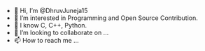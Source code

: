 - 👋 Hi, I’m @DhruvJuneja15
- 👀 I’m interested in Programming and Open Source Contribution.
- 🌱 I know C, C++, Python.
- 💞️ I’m looking to collaborate on ...
- 📫 How to reach me ...

<!---
DhruvJuneja15/DhruvJuneja15 is a ✨ special ✨ repository because its `README.md` (this file) appears on your GitHub profile.
You can click the Preview link to take a look at your changes.
--->
